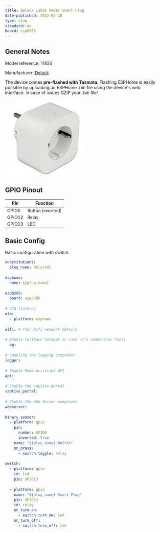 ```yaml
---
title: Delock 11826 Power Smart Plug
date-published: 2022-02-20
type: plug
standard: eu
board: esp8266
---
```


## General Notes

Model reference: 11826

Manufacturer: [Delock](https://www.delock.de/produkte/G_11826/merkmale.html)

The device comes **pre-flashed with Tasmota**.
Flashing ESPHome is easily possible by uploading an ESPHome .bin file using the device's web interface. In case of issues GZIP your .bin file!

![Product](./Delock-11826-Power-Smart-Plug.jpg "Product Image")

## GPIO Pinout

| Pin    | Function          |
| ------ | ----------------- |
| GPIO0  | Button (inverted) |
| GPIO12 | Relay             |
| GPIO13 | LED               |

## Basic Config

Basic configuration with switch.

```yaml
substitutions:
  plug_name: delock01

esphome:
  name: ${plug_name}
  
esp8266:
  board: esp8285
    
# OTA flashing
ota:
  - platform: esphome

wifi: # Your Wifi network details
  
# Enable fallback hotspot in case wifi connection fails  
  ap:

# Enabling the logging component
logger:

# Enable Home Assistant API
api:

# Enable the captive portal
captive_portal:

# Enable the Web Server component 
webserver:

binary_sensor:
  - platform: gpio
    pin:
      number: GPIO0
      inverted: True
    name: "${plug_name} Button"
    on_press:
      - switch.toggle: relay

switch:
  - platform: gpio
    id: led
    pin: GPIO13

  - platform: gpio
    name: "${plug_name} Smart Plug"
    pin: GPIO12
    id: relay
    on_turn_on:
      - switch.turn_on: led
    on_turn_off:
      - switch.turn_off: led
```
